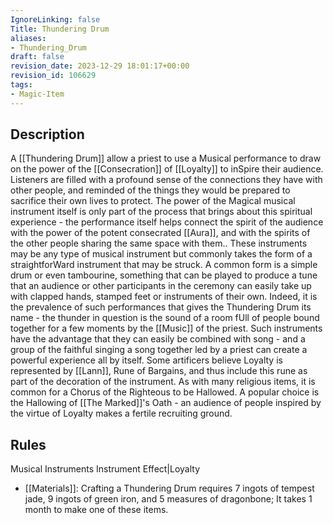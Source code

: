 ```yaml
---
IgnoreLinking: false
Title: Thundering Drum
aliases:
- Thundering_Drum
draft: false
revision_date: 2023-12-29 18:01:17+00:00
revision_id: 106629
tags:
- Magic-Item
---
```


## Description
A [[Thundering Drum]] allow a priest to use a Musical performance to draw on the power of the [[Consecration]] of [[Loyalty]] to inSpire their audience. Listeners are filled with a profound sense of the connections they have with other people, and reminded of the things they would be prepared to sacrifice their own lives to protect. The power of the Magical musical instrument itself is only part of the process that brings about this spiritual experience - the performance itself helps connect the spirit of the audience with the power of the potent consecrated [[Aura]], and with the spirits of the other people sharing the same space with them.. 
These instruments may be any type of musical instrument but commonly takes the form of a straightforWard instrument that may be struck. A common form is a simple drum or even tambourine, something that can be played to produce a tune that an audience or other participants in the ceremony can easily take up with clapped hands, stamped feet or instruments of their own. Indeed, it is the prevalence of such performances that gives the Thundering Drum its name - the thunder in question is the sound of a room fUll of people bound together for a few moments by the [[Music]] of the priest. Such instruments have the advantage that they can easily be combined with song - and a group of the faithful singing a song together led by a priest can create a powerful experience all by itself.
Some artificers believe Loyalty is represented by [[Lann]], Rune of Bargains, and thus include this rune as part of the decoration of the instrument. As with many religious items, it is common for a Chorus of the Righteous to be Hallowed. A popular choice is the Hallowing of [[The Marked]]'s Oath - an audience of people inspired by the virtue of Loyalty makes a fertile recruiting ground.
## Rules
Musical Instruments
Instrument Effect|Loyalty
* [[Materials]]: Crafting a Thundering Drum requires 7 ingots of tempest jade, 9 ingots of green iron, and 5 measures of dragonbone; It takes 1 month to make one of these items.